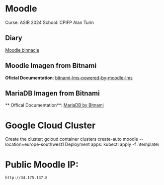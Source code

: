 # Moodle
Curse: ASIR 2024
School: CPIFP Alan Turin

## Diary
[Moodle binnacle](https://docs.google.com/document/d/1KNaS97n7dDzfjWdDSxk-xkjukFkCoAAS8Q0o4S3_wx4/edit?usp=sharing)

## Moodle Imagen from Bitnami
**Oficial Documentation**: [bitnami-lms-powered-by-moodle-lms](https://github.com/bitnami/containers/tree/main/bitnami/moodle#bitnami-lms-powered-by-moodle-lms)

## MariaDB Imagen from Bitnami
** Offical Documentation**: [MariaDB by Bitnami](https://github.com/bitnami/containers/tree/main/bitnami/mariadb)

# Google Cloud Cluster
Create the cluster:
    gcloud container clusters create-auto moodle --location=europe-southwest1
Deployment apps:
    kubectl apply -f .\template\

# Public Moodle IP:
    http://34.175.137.8